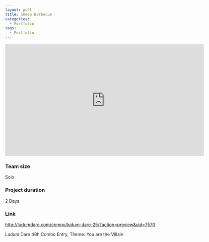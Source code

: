 ```yaml
---
layout: post
title: Sheep Barbecue
categories:
  - Portfolio
tags:
  - Portfolio
---
```


<div class="embed-responsive embed-responsive-16by9">
  <iframe width="640" height="360" class="embed-responsive-item" src="https://www.youtube-nocookie.com/embed/DqsAIJwH_1E?controls=1&amp;" frameborder="0" allowfullscreen></iframe>
</div>

### Team size
Solo

### Project duration
2 Days

### Link
http://ludumdare.com/compo/ludum-dare-25/?action=preview&uid=7570

Ludum Dare 48h Combo Entry, Theme: You are the Villain
